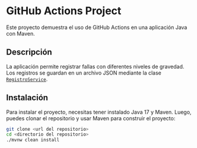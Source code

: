 # GitHub Actions Project

Este proyecto demuestra el uso de GitHub Actions en una aplicación Java con Maven.

## Descripción

La aplicación permite registrar fallas con diferentes niveles de gravedad. Los registros se guardan en un archivo JSON mediante la clase [`RegistroService`](src/main/java/com/app/githubactions/RegistroService.java).

## Instalación

Para instalar el proyecto, necesitas tener instalado Java 17 y Maven. Luego, puedes clonar el repositorio y usar Maven para construir el proyecto:

```sh
git clone <url del repositorio>
cd <directorio del repositorio>
./mvnw clean install
